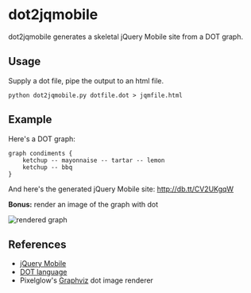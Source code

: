 dot2jqmobile
========

dot2jqmobile generates a skeletal jQuery Mobile site from a DOT graph.

Usage
-----

Supply a dot file, pipe the output to an html file.


    python dot2jqmobile.py dotfile.dot > jqmfile.html


Example
-------

Here's a DOT graph:

    graph condiments {
        ketchup -- mayonnaise -- tartar -- lemon
        ketchup -- bbq
    }

And here's the generated jQuery Mobile site: http://db.tt/CV2UKgqW

**Bonus:** render an image of the graph with dot

![rendered graph](http://dl.dropbox.com/u/19419/dotmobile/test.png)

References
----------

* [jQuery Mobile](jquerymobile.com/)
* [DOT language](http://en.wikipedia.org/wiki/DOT_language)
* Pixelglow's [Graphviz](http://www.pixelglow.com/graphviz/) dot image renderer
